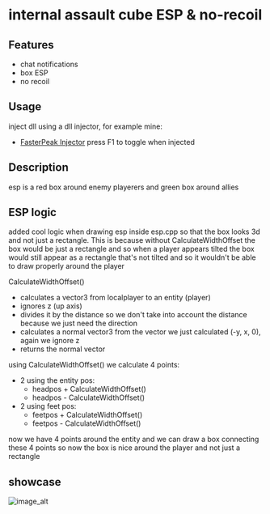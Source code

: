 # internal assault cube ESP & no-recoil

## Features
- chat notifications
- box ESP
- no recoil

## Usage
inject dll using a dll injector, for example mine:
- [FasterPeak Injector](https://github.com/speedaru/fasterpeak-injector)
press F1 to toggle when injected

## Description
esp is a red box around enemy playerers and green box around allies

## ESP logic
added cool logic when drawing esp inside esp.cpp so that the box looks 3d and not just a rectangle.
This is because without CalculateWidthOffset the box would be just a rectangle and so when a player appears
tilted the box would still appear as a rectangle that's not tilted and so it wouldn't be able to draw properly around the player

CalculateWidthOffset()
- calculates a vector3 from localplayer to an entity (player)
- ignores z (up axis)
- divides it by the distance so we don't take into account the distance because we just need the direction
- calculates a normal vector3 from the vector we just calculated (-y, x, 0), again we ignore z
- returns the normal vector

using CalculateWidthOffset() we calculate 4 points:
- 2 using the entity pos:
    - headpos + CalculateWidthOffset()
    - headpos - CalculateWidthOffset()
- 2 using feet pos:
    - feetpos + CalculateWidthOffset()
    - feetpos - CalculateWidthOffset()

now we have 4 points around the entity and we can draw a box connecting these 4 points so now the box is nice around the player and not just a rectangle

## showcase
![image_alt]([https://github.com/speedaru/ac-esp1/issues/1](https://private-user-images.githubusercontent.com/165056498/428421874-ae076c27-bc76-4806-9c1b-11e8a49b72c9.png?jwt=eyJhbGciOiJIUzI1NiIsInR5cCI6IkpXVCJ9.eyJpc3MiOiJnaXRodWIuY29tIiwiYXVkIjoicmF3LmdpdGh1YnVzZXJjb250ZW50LmNvbSIsImtleSI6ImtleTUiLCJleHAiOjE3NDMzNjI2NzMsIm5iZiI6MTc0MzM2MjM3MywicGF0aCI6Ii8xNjUwNTY0OTgvNDI4NDIxODc0LWFlMDc2YzI3LWJjNzYtNDgwNi05YzFiLTExZThhNDliNzJjOS5wbmc_WC1BbXotQWxnb3JpdGhtPUFXUzQtSE1BQy1TSEEyNTYmWC1BbXotQ3JlZGVudGlhbD1BS0lBVkNPRFlMU0E1M1BRSzRaQSUyRjIwMjUwMzMwJTJGdXMtZWFzdC0xJTJGczMlMkZhd3M0X3JlcXVlc3QmWC1BbXotRGF0ZT0yMDI1MDMzMFQxOTE5MzNaJlgtQW16LUV4cGlyZXM9MzAwJlgtQW16LVNpZ25hdHVyZT1hNzQyZTE5ODRhMTI0Y2M0YmIxYzhmNWI0Y2Q1MzQ1MzIxODc3NjFjZWE4NmU1ZjBiNTdkNDkzZjc2YTc1MTY4JlgtQW16LVNpZ25lZEhlYWRlcnM9aG9zdCJ9.UE98QpbxP_p10g80jPH9QuQde8IpKUAZZ7smg6tQxRg))
